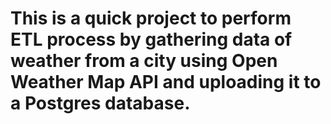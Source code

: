# This is a quick project to perform ETL process by gathering data of weather from a city using Open Weather Map API and uploading it to a Postgres database.
